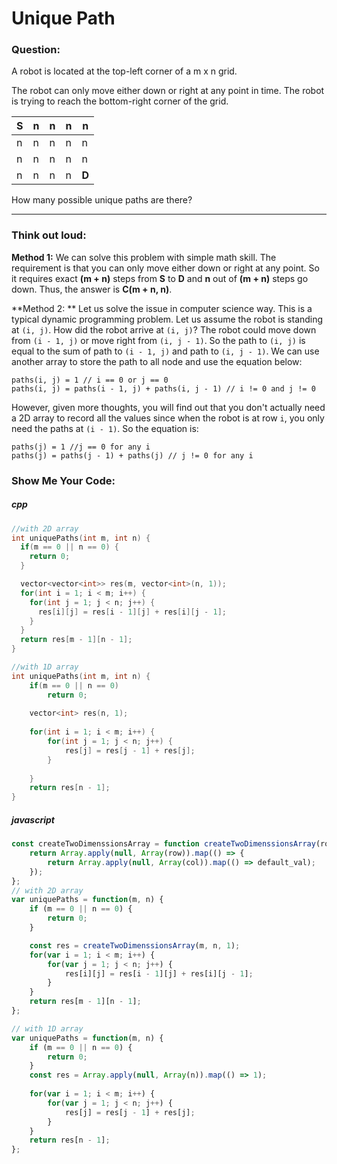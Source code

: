 # Unique Path

### Question:

A robot is located at the top-left corner of a m x n grid.

The robot can only move either down or right at any point in time. The robot is trying to reach the bottom-right corner of the grid.

| S    | n    | n    | n    | n     |
| ---- | ---- | ---- | ---- | ----- |
| n    | n    | n    | n    | n     |
| n    | n    | n    | n    | n     |
| n    | n    | n    | n    | **D** |


How many possible unique paths are there?

---

### Think out loud:

**Method 1:** We can solve this problem with simple math skill. The requirement is that you can only move either down or right at any point. So it requires exact **(m + n)** steps from **S** to **D** and **n** out of **(m + n)** steps go down. Thus, the answer is **C(m + n, n)**. 

**Method 2: ** Let us solve the issue in computer science way. This is a typical dynamic programming problem. Let us assume the robot is standing at `(i, j)`. How did the robot arrive at `(i, j)`? The robot could move down from `(i - 1, j)` or move right from `(i, j - 1)`. So the path to `(i, j)` is equal to the sum of path to `(i - 1, j)` and path to  `(i, j - 1)`. We can use another array to store the path to all node and use the equation below:

```
paths(i, j) = 1 // i == 0 or j == 0
paths(i, j) = paths(i - 1, j) + paths(i, j - 1) // i != 0 and j != 0
```

However, given more thoughts, you will find out that you don't actually need a 2D array to record all the values since when the robot is at row `i`, you only need the paths at `(i - 1)`.  So the equation is:

```
paths(j) = 1 //j == 0 for any i
paths(j) = paths(j - 1) + paths(j) // j != 0 for any i
```



### Show Me Your Code:

##### cpp

```cpp
//with 2D array
int uniquePaths(int m, int n) {
  if(m == 0 || n == 0) {
    return 0;
  }

  vector<vector<int>> res(m, vector<int>(n, 1));  
  for(int i = 1; i < m; i++) {
    for(int j = 1; j < n; j++) {
      res[i][j] = res[i - 1][j] + res[i][j - 1];
    }
  }
  return res[m - 1][n - 1];
}

//with 1D array
int uniquePaths(int m, int n) {
    if(m == 0 || n == 0)
        return 0;
        
    vector<int> res(n, 1);
    
    for(int i = 1; i < m; i++) {
        for(int j = 1; j < n; j++) {
            res[j] = res[j - 1] + res[j];
        }
        
    }
    return res[n - 1];
}
```



##### javascript

```javascript
const createTwoDimenssionsArray = function createTwoDimenssionsArray(row, col, default_val) {
	return Array.apply(null, Array(row)).map(() => { 
		return Array.apply(null, Array(col)).map(() => default_val); 
	});
};
// with 2D array
var uniquePaths = function(m, n) {
	if (m == 0 || n == 0) {
		return 0;
	}

	const res = createTwoDimenssionsArray(m, n, 1);
	for(var i = 1; i < m; i++) {
		for(var j = 1; j < n; j++) {
			res[i][j] = res[i - 1][j] + res[i][j - 1];
		}
	}
	return res[m - 1][n - 1];
};

// with 1D array
var uniquePaths = function(m, n) {
	if (m == 0 || n == 0) {
		return 0;
	}
	const res = Array.apply(null, Array(n)).map(() => 1);
	
	for(var i = 1; i < m; i++) {
		for(var j = 1; j < n; j++) {
			res[j] = res[j - 1] + res[j];
		}
	}
	return res[n - 1];
};
```

